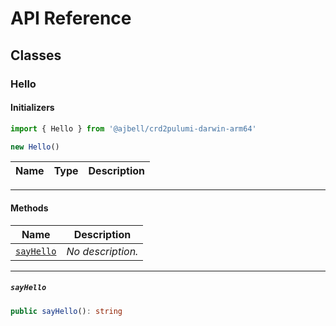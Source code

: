 # API Reference <a name="API Reference" id="api-reference"></a>



## Classes <a name="Classes" id="Classes"></a>

### Hello <a name="Hello" id="@ajbell/crd2pulumi-darwin-arm64.Hello"></a>

#### Initializers <a name="Initializers" id="@ajbell/crd2pulumi-darwin-arm64.Hello.Initializer"></a>

```typescript
import { Hello } from '@ajbell/crd2pulumi-darwin-arm64'

new Hello()
```

| **Name** | **Type** | **Description** |
| --- | --- | --- |

---

#### Methods <a name="Methods" id="Methods"></a>

| **Name** | **Description** |
| --- | --- |
| <code><a href="#@ajbell/crd2pulumi-darwin-arm64.Hello.sayHello">sayHello</a></code> | *No description.* |

---

##### `sayHello` <a name="sayHello" id="@ajbell/crd2pulumi-darwin-arm64.Hello.sayHello"></a>

```typescript
public sayHello(): string
```






